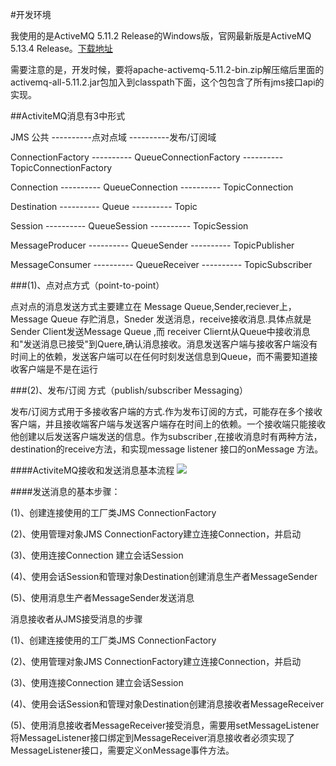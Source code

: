 #开发环境

我使用的是ActiveMQ 5.11.2 Release的Windows版，官网最新版是ActiveMQ 5.13.4 Release。[下载地址](http://activemq.apache.org/download.html)

需要注意的是，开发时候，要将apache-activemq-5.11.2-bin.zip解压缩后里面的activemq-all-5.11.2.jar包加入到classpath下面，这个包包含了所有jms接口api的实现。

##ActiviteMQ消息有3中形式

JMS 公共 ----------点对点域 ----------发布/订阅域

ConnectionFactory ---------- QueueConnectionFactory ---------- TopicConnectionFactory

Connection ---------- QueueConnection ---------- TopicConnection

Destination ---------- Queue ---------- Topic

Session ---------- QueueSession ---------- TopicSession

MessageProducer ---------- QueueSender ---------- TopicPublisher

MessageConsumer ---------- QueueReceiver ---------- TopicSubscriber

###(1)、点对点方式（point-to-point）

点对点的消息发送方式主要建立在 Message Queue,Sender,reciever上，Message Queue 存贮消息，Sneder 发送消息，receive接收消息.具体点就是Sender Client发送Message Queue ,而 receiver Cliernt从Queue中接收消息和"发送消息已接受"到Quere,确认消息接收。消息发送客户端与接收客户端没有时间上的依赖，发送客户端可以在任何时刻发送信息到Queue，而不需要知道接收客户端是不是在运行

###(2)、发布/订阅 方式（publish/subscriber Messaging）

发布/订阅方式用于多接收客户端的方式.作为发布订阅的方式，可能存在多个接收客户端，并且接收端客户端与发送客户端存在时间上的依赖。一个接收端只能接收他创建以后发送客户端发送的信息。作为subscriber ,在接收消息时有两种方法，destination的receive方法，和实现message listener 接口的onMessage 方法。

####ActiviteMQ接收和发送消息基本流程
![](https://github.com/ActiveMQDemo/resources/flow.png)  

####发送消息的基本步骤：

(1)、创建连接使用的工厂类JMS ConnectionFactory

(2)、使用管理对象JMS ConnectionFactory建立连接Connection，并启动

(3)、使用连接Connection 建立会话Session

(4)、使用会话Session和管理对象Destination创建消息生产者MessageSender

(5)、使用消息生产者MessageSender发送消息

消息接收者从JMS接受消息的步骤

(1)、创建连接使用的工厂类JMS ConnectionFactory

(2)、使用管理对象JMS ConnectionFactory建立连接Connection，并启动

(3)、使用连接Connection 建立会话Session

(4)、使用会话Session和管理对象Destination创建消息接收者MessageReceiver

(5)、使用消息接收者MessageReceiver接受消息，需要用setMessageListener将MessageListener接口绑定到MessageReceiver消息接收者必须实现了MessageListener接口，需要定义onMessage事件方法。
